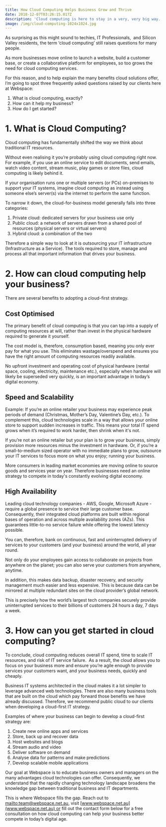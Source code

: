 ```yaml
---
title: How Cloud Computing Helps Business Grow and Thrive
date: 2018-12-07T03:26:15.017Z
description: 'Cloud computing is here to stay in a very, very big way.'
image: /img/cloud-computing-1024x1024.jpg
---
```

As surprising as this might sound to techies, IT Professionals,  and Silicon Valley residents, the term ‘cloud computing’ still raises questions for many people.



As more businesses move online to launch a website, build a customer base, or create a collaborative platform for employees, so too grows the need for cloud computing services.



For this reason, and to help explain the many benefits cloud solutions offer, I’m going to spot three frequently asked questions raised by our clients here at Webspace:

1. What is cloud computing, exactly?
2. How can it help my business?
3. How do I get started?



# 1. What is Cloud Computing?

Cloud computing has fundamentally shifted the way we think about traditional IT resources.



Without even realising it you’re probably using cloud computing right now. For example, if you use an online service to edit documents, send emails, watch video content, stream music, play games or store files, cloud computing is likely behind it.



If your organisation runs one or multiple servers (or PCs) on-premises to support your IT systems, imagine cloud computing as instead using someone else’s server(s) via the internet to perform the same function.



To narrow it down, the cloud-for-business model generally falls into three categories:

1. Private cloud: dedicated servers for your business use only
2. Public cloud: a network of servers drawn from a shared pool of resources (physical servers or virtual servers)
3. Hybrid cloud: a combination of the two



Therefore a simple way to look at it is outsourcing your IT infrastructure (Infrastructure as a Service). The tools required to store, manage and process all that important information that drives your business.



# 2. How can cloud computing help your business?



There are several benefits to adopting a cloud-first strategy.



## Cost Optimised

The primary benefit of cloud computing is that you can tap into a supply of computing resources at will, rather than invest in the physical hardware required to generate it yourself.



The cost model is, therefore, consumption based, meaning you only ever pay for what you use. This eliminates wastage/overspend and ensures you have the right amount of computing resources readily available.



No upfront investment and operating cost of physical hardware (rental space, cooling, electricity, maintenance etc.), especially when hardware will likely be superseded very quickly, is an important advantage in today’s digital economy. 



## Speed and Scalability

Example: If you’re an online retailer your business may experience peak periods of demand (Christmas, Mother’s Day, Valentine’s Day, etc.). To complement this, cloud technologies scale in a way that allows your online store to support sudden increases in traffic. This means your total IT spend grows when it’s required to work harder, then shrink when it's not.



If you’re not an online retailer but your plan is to grow your business, simply provision more resources minus the investment in hardware. Or, if you’re a small-to-medium sized operator with no immediate plans to grow, outsource your IT services to focus more on what you enjoy; running your business.



More consumers in leading market economies are moving online to source goods and services year on year. Therefore businesses need an online strategy to compete in today's constantly evolving digital economy.



## High Availability

Leading cloud technology companies - AWS, Google, Microsoft Azure - require a global presence to service their large customer base. Consequently, their integrated cloud platforms are built within regional bases of operation and across multiple availability zones (AZs). This guarantees little-to-no service failure while offering the lowest latency possible.



You can, therefore, bank on continuous, fast and uninterrupted delivery of services to your customers (and your business) around the world, all year round.



Not only do your employees gain access to collaborate on projects from anywhere on the planet; you can also serve your customers from anywhere, anytime.



In addition, this makes data backup, disaster recovery, and security management much easier and less expensive. This is because data can be mirrored at multiple redundant sites on the cloud provider’s global network.



This is precisely how the world’s largest tech companies securely provide uninterrupted services to their billions of customers 24 hours a day, 7 days a week.



# 3. How can you get started in cloud computing?

To conclude, cloud computing reduces overall IT spend, time to scale IT resources, and risk of IT service failure.  As a result, the cloud allows you to focus on your business more and ensure you’re agile enough to provide services your customers want, and your business needs, quickly and cheaply.



Business IT systems architected in the cloud makes it a lot simpler to leverage advanced web technologies. There are also many business tools that are built on the cloud which pay forward those benefits we have already discussed. Therefore, we recommend public cloud to our clients when developing a cloud-first IT strategy.



Examples of where your business can begin to develop a cloud-first strategy are:

1. Create new online apps and services
2. Store, back up and recover data
3. Host websites and blogs
4. Stream audio and video
5. Deliver software on demand
6. Analyse data for patterns and make predictions
7. Develop scalable mobile applications



Our goal at Webspace is to educate business owners and managers on the many advantages cloud technologies can offer. Consequently, we understand that the rapidly changing technology landscape broadens the knowledge gap between traditional business and IT departments.



This is where Webspace fills the gap. Reach out to <mailto:team@webspace.net.au>, visit [www.webspace.net.au](www.webspace.net.au) or fill out the contact form below for a free consultation on how cloud computing can help your business better compete in today’s digital age.
